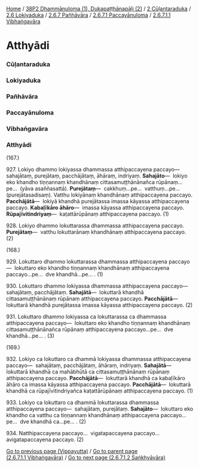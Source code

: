 
[Home](/) / [38P2 Dhammānuloma (1), Dukapaṭṭhānapāḷi (2)](../../../../../../38P2.md) / [2 Cūḷantaraduka](../../../../../2.md) / [2.6 Lokiyaduka](../../../../2.6.md) / [2.6.7 Pañhāvāra](../../../2.6.7.md) / [2.6.7.1 Paccayānuloma](../../2.6.7.1.md) / [2.6.7.1.1 Vibhaṅgavāra](../2.6.7.1.1.md)

# Atthyādi

### Cūḷantaraduka

### Lokiyaduka

### Pañhāvāra

### Paccayānuloma

### Vibhaṅgavāra

### Atthyādi

(167.)

927\. Lokiyo dhammo lokiyassa dhammassa atthipaccayena paccayo—  sahajātaṃ, purejātaṃ, pacchājātaṃ, āhāraṃ, indriyaṃ. **Sahajāto**—  lokiyo eko khandho tiṇṇannaṃ khandhānaṃ cittasamuṭṭhānānañca rūpānaṃ…pe…  (yāva asaññasattā). **Purejātaṃ**—  cakkhuṃ…pe…  vatthuṃ…pe…  (purejātasadisaṃ). Vatthu lokiyānaṃ khandhānaṃ atthipaccayena paccayo. **Pacchājātā**—  lokiyā khandhā purejātassa imassa kāyassa atthipaccayena paccayo. **Kabaḷīkāro āhāro**—  imassa kāyassa atthipaccayena paccayo. **Rūpajīvitindriyaṃ**—  kaṭattārūpānaṃ atthipaccayena paccayo. (1)

928\. Lokiyo dhammo lokuttarassa dhammassa atthipaccayena paccayo. **Purejātaṃ**—  vatthu lokuttarānaṃ khandhānaṃ atthipaccayena paccayo. (2)

(168.)

929\. Lokuttaro dhammo lokuttarassa dhammassa atthipaccayena paccayo—  lokuttaro eko khandho tiṇṇannaṃ khandhānaṃ atthipaccayena paccayo…pe…  dve khandhā…pe… . (1)

930\. Lokuttaro dhammo lokiyassa dhammassa atthipaccayena paccayo—  sahajātaṃ, pacchājātaṃ. **Sahajātā**—  lokuttarā khandhā cittasamuṭṭhānānaṃ rūpānaṃ atthipaccayena paccayo. **Pacchājātā**—  lokuttarā khandhā purejātassa imassa kāyassa atthipaccayena paccayo. (2)

931\. Lokuttaro dhammo lokiyassa ca lokuttarassa ca dhammassa atthipaccayena paccayo—  lokuttaro eko khandho tiṇṇannaṃ khandhānaṃ cittasamuṭṭhānānañca rūpānaṃ atthipaccayena paccayo…pe…  dve khandhā…pe… . (3)

(169.)

932\. Lokiyo ca lokuttaro ca dhammā lokiyassa dhammassa atthipaccayena paccayo—  sahajātaṃ, pacchājātaṃ, āhāraṃ, indriyaṃ. **Sahajātā**—  lokuttarā khandhā ca mahābhūtā ca cittasamuṭṭhānānaṃ rūpānaṃ atthipaccayena paccayo. **Pacchājātā**—  lokuttarā khandhā ca kabaḷīkāro āhāro ca imassa kāyassa atthipaccayena paccayo. **Pacchājātā**—  lokuttarā khandhā ca rūpajīvitindriyañca kaṭattārūpānaṃ atthipaccayena paccayo. (1)

933\. Lokiyo ca lokuttaro ca dhammā lokuttarassa dhammassa atthipaccayena paccayo—  sahajātaṃ, purejātaṃ. **Sahajāto**—  lokuttaro eko khandho ca vatthu ca tiṇṇannaṃ khandhānaṃ atthipaccayena paccayo…pe…  dve khandhā ca…pe… . (2)

934\. Natthipaccayena paccayo…  vigatapaccayena paccayo…  avigatapaccayena paccayo. (2)

[Go to previous page (Vippayutta)](Vippayutta.md) / [Go to parent page (2.6.7.1.1 Vibhaṅgavāra)](../2.6.7.1.1.md) / [Go to next page (2.6.7.1.2 Saṅkhyāvāra)](../2.6.7.1.2.md)


